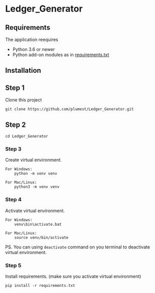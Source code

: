 # Ledger_Generator  
## Requirements  
The application reequires  
- Python 3.6 or newer  
- Python add-on modules as in [requirements.txt](requirements.txt)  
  
## Installation  
## Step 1
Clone this project   
```
git clone https://github.com/plumest/Ledger_Generator.git
```
## Step 2
```
cd Ledger_Generator
```
### Step 3
Create virtual environment.    
```
For Windows:
    python -m venv venv

For Mac/Linux:
    python3 -m venv venv
```
### Step 4
Activate virtual environment.
```
For Windows:
    venv\bin\activate.bat

For Mac/Linux:
    source venv/bin/activate
```
PS. You can using ```deactivate``` command on you terminal to deactivate virtual environment.  
### Step 5
Install requirements. (make sure you activate virtual environment)    
```
pip install -r requirements.txt
```
